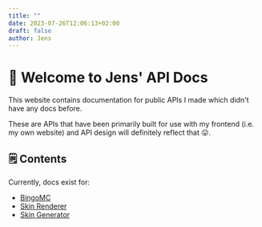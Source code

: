 ```yaml
---
title: ""
date: 2023-07-26T12:06:13+02:00
draft: false
author: Jens
---
```


# 👋 Welcome to Jens' API Docs
This website contains documentation for public APIs I made
which didn't have any docs before.

These are APIs that have been primarily built for use with my frontend (i.e. my own website)
and API design will definitely reflect that 😛.

## 🗒️ Contents
Currently, docs exist for:
- [BingoMC](https://bingomc.net)
- [Skin Renderer](https://skin-render.jensderuiter.dev)
- [Skin Generator](https://jens.skin)